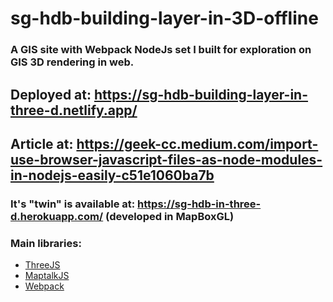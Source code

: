 # sg-hdb-building-layer-in-3D-offline
### A GIS site with Webpack NodeJs set I built for exploration on GIS 3D rendering in web.

## Deployed at: https://sg-hdb-building-layer-in-three-d.netlify.app/
## Article at: https://geek-cc.medium.com/import-use-browser-javascript-files-as-node-modules-in-nodejs-easily-c51e1060ba7b

### It's "twin" is available at: https://sg-hdb-in-three-d.herokuapp.com/ (developed in MapBoxGL)

### Main libraries:
-  [ThreeJS](https://threejs.org/)
-  [MaptalkJS](http://maptalks.org/)
-  [Webpack](https://webpack.js.org/)